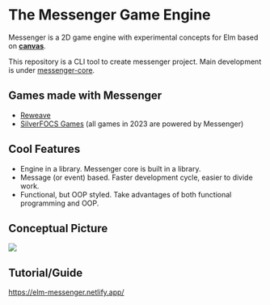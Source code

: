 # The Messenger Game Engine

Messenger is a 2D game engine with experimental concepts for Elm based on **[canvas](https://developer.mozilla.org/en-US/docs/Web/API/Canvas_API)**.

This repository is a CLI tool to create messenger project. Main development is under [messenger-core](https://github.com/linsyking/Messenger-core).

## Games made with Messenger

- [Reweave](https://github.com/linsyking/Reweave)
- [SilverFOCS Games](https://focs.ji.sjtu.edu.cn/silverfocs/project/2023/p2) (all games in 2023 are powered by Messenger)

## Cool Features

- Engine in a library. Messenger core is built in a library.
- Message (or event) based. Faster development cycle, easier to divide work.
- Functional, but OOP styled. Take advantages of both functional programming and OOP.

## Conceptual Picture

![](docs/concept.png)

## Tutorial/Guide

https://elm-messenger.netlify.app/
